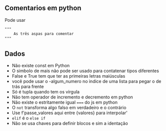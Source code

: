 ## Comentarios em python

Pode usar 
```md
"""
    As três aspas para comentar
"""
```
## Dados
- Não existe const em Python
- O simbolo de mais não pode ser usado para contatenar tipos diferentes
- False e True tem que ter as primeiras letras maiúsculas
- você pode usar o -algum_numero no indice de uma lista para pegar o de trás para frente
- Só é tupla quando tem os vírgula
- Não tem operador de incremento e decremento em python
- Não existe o estritamente igual `===` do js em python
- O `not` transforma algo falso em verdadeiro e o contrário
- Use f'passe_valores aqui entre {valores} para interpolar'
- `elif` é o `else if`
- Não se usa chaves para definir blocos e sim a identação